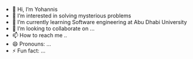- 👋 Hi, I’m Yohannis
- 👀 I’m interested in solving mysterious problems 
- 🌱 I’m currently learning Software engineering at Abu Dhabi University
- 💞️ I’m looking to collaborate on ...
- 📫 How to reach me ..
- 😄 Pronouns: ...
- ⚡ Fun fact: ...

<!---
Johannes613/Johannes613 is a ✨ special ✨ repository because its `README.md` (this file) appears on your GitHub profile.
You can click the Preview link to take a look at your changes.
--->
